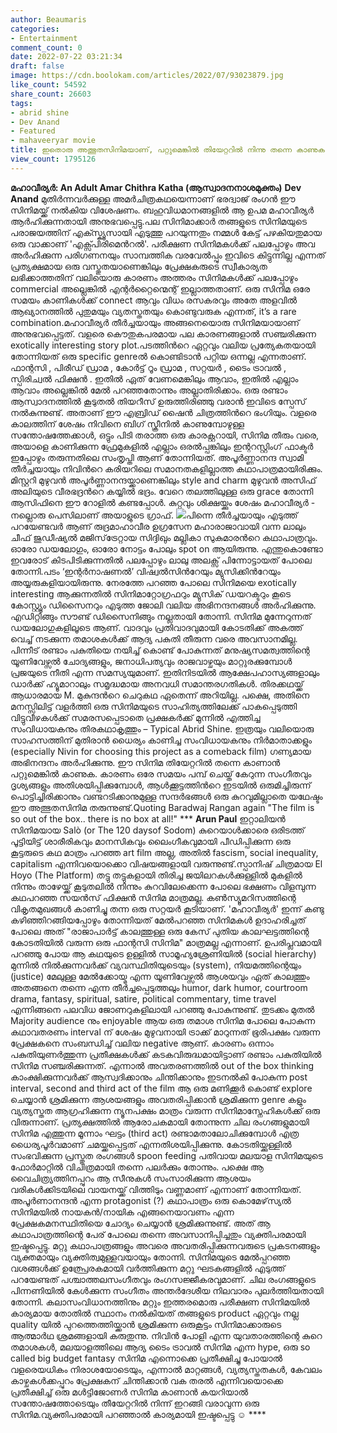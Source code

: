 ```yaml
---
author: Beaumaris
categories:
- Entertainment
comment_count: 0
date: 2022-07-22 03:21:34
draft: false
image: https://cdn.boolokam.com/articles/2022/07/93023879.jpg
like_count: 54592
share_count: 26603
tags:
- abrid shine
- Dev Anand
- Featured
- mahaveeryar movie
title: ഇതൊരു അത്ഭുതസിനിമയാണ്, പറ്റുമെങ്കില്‍ തിയേറ്ററില്‍ നിന്നു തന്നെ കാണുക
view_count: 1795126
---
```


**മഹാവീര്യര്‍: An Adult Amar Chithra Katha (ആസ്വാദനനാശമുക്തം)** **Dev Anand** മുതിര്‍ന്നവര്‍ക്കുള്ള അമര്‍ചിത്രകഥയെന്നാണ് ഭരദ്വാജ് രംഗന്‍ ഈ സിനിമയ്ക്ക് നല്‍കിയ വിശേഷണം. ബഹുവിധമാനങ്ങളില്‍ ആ ഉപമ മഹാവീര്യര്‍ ആര്‍ഹിക്കുന്നതായി അനുഭവപ്പെട്ടു.പല സിനിമാക്കാര്‍ തങ്ങളുടെ സിനിമയുടെ പരാജയത്തിന് എക്സ്ക്യൂസായി എടുത്തു പറയുന്നതും നമ്മള്‍ കേട്ട് പഴകിയതുമായ ഒരു വാക്കാണ്‌ 'എക്സ്പിരിമെന്‍റല്‍'. പരീക്ഷണ സിനിമകള്‍ക്ക് പലപ്പോഴും അവ അര്‍ഹിക്കുന്ന പരിഗണനയും സാമ്പത്തിക വരവേല്‍പ്പും ഇവിടെ കിട്ടുന്നില്ല എന്നത് പ്രത്യക്ഷമായ ഒരു വസ്തുതയാണെങ്കിലും പ്രേക്ഷകരുടെ സ്വീകാര്യത ലഭിക്കാത്തതിന് വലിയൊരു കാരണം അത്തരം സിനിമകള്‍ക്ക് പലപ്പോഴും commercial അല്ലെങ്കില്‍ എന്റർറ്റൈന്മെന്റ് ഇല്ലാത്തതാണ്. ഒരു സിനിമ ഒരേ സമയം കാണികള്‍ക്ക് connect ആവും വിധം രസകരവും അതേ അളവില്‍ ആഖ്യാനത്തില്‍ പുതുമയും വ്യതസ്തതയും കൊണ്ടുവരുക എന്നത്, it’s a rare combination.മഹാവീര്യര്‍ തീര്‍ച്ചയായും അങ്ങനെയൊരു സിനിമയായാണ് അനുഭവപ്പെട്ടത്. വളരെ കൌതുകപരമായ പല കാരണങ്ങളാല്‍ സഞ്ചരിക്കുന്ന exotically interesting story plot.പടത്തിന്‍റെ ഏറ്റവും വലിയ പ്രത്യേകതയായി തോന്നിയത് ഒരു specific genreല്‍ കൊണ്ടിടാന്‍ പറ്റിയ ഒന്നല്ല എന്നതാണ്. ഫാന്റസി , പിരീഡ് ഡ്രാമ , കോർട്ട് റൂം ഡ്രാമ , സറ്റയർ , ടൈം ട്രാവൽ , സ്പിരിച്വൽ ഫിക്ഷൻ . ഇതില്‍ ഏത് വേണമെങ്കിലും ആവാം, ഇതില്‍ എല്ലാം ആവാം അല്ലെങ്കില്‍ മേല്‍ പറഞ്ഞതോന്നും അല്ലാതിരിക്കാം. ഒരു രണ്ടാം ആസ്വാദനത്തിൽ കൂടുതല്‍ തിയറീസ് ഉരുത്തിരിഞ്ഞു വരാന്‍ ഇവിടെ സ്പേസ് നല്‍കുന്നുണ്ട്. അതാണ്‌ ഈ എബ്രിഡ് ഷൈന്‍ ചിത്രത്തിന്‍റെ ഭംഗിയും. വളരെ കാലത്തിന് ശേഷം നിവിനെ ബിഗ്‌ സ്ക്രീനില്‍ കാണുമ്പോഴുള്ള സന്തോഷത്തേക്കാള്‍, ഒട്ടും പിടി തരാത്ത ഒരു കാരക്റ്ററായി, സിനിമ തീരും വരെ, അയാളെ കാണിക്കുന്ന ഫ്രേമുകളില്‍ എല്ലാം ഒരല്‍പ്പങ്കിലും ഇന്ററസ്റ്റിംഗ് ഫാക്ടർ ഇപ്പോഴും തരുന്നതിലെ സംതൃപ്തി ആണ് തോന്നിയത്. അപൂര്‍ണ്ണാനന്ദ സ്വാമി തീര്‍ച്ചയായും നിവിന്‍റെ കരിയറിലെ സമാനതകളില്ലാത്ത കഥാപാത്രമായിരിക്കും. മിസ്റ്ററി മുഴുവന്‍ അപൂര്‍ണ്ണാനന്ദയ്ക്കാണെങ്കിലും style and charm മുഴുവന്‍ അസിഫ് അലിയുടെ വീരഭദ്രന്‍റെ കയ്യില്‍ ഭദ്രം. വേറെ തലത്തിലുള്ള ഒരു grace തോന്നി ആസിഫിനെ ഈ റോളില്‍ കണ്ടപ്പോള്‍. കുറ്റവും ശിക്ഷയ്ക്കും ശേഷം മഹാവീര്യര്‍ - നല്ലൊരു പെസിലാണ് അയാളുടെ ഗ്രാഫ്. ![](https://cdn.boolokam.com/articles/2022/07/93023879.jpg)പിന്നെ തീര്‍ച്ചയായും എടുത്ത് പറയേണ്ടവര്‍ ആണ് രുദ്രമാഹാവീര ഉഗ്രസേന മഹാരാജാവായി വന്ന ലാലും ചീഫ് ജുഡീഷ്യല്‍ മജിസ്‌ട്രേറ്റായ സിദ്ദിഖും മല്ലികാ സുകുമാരന്‍റെ കഥാപാത്രവും. ഓരോ ഡയലോഗും, ഓരോ നോട്ടം പോലും spot on ആയിരുന്നു. എന്തുകൊണ്ടോ ഇവരോട് കിടപിടിക്കുന്നതില്‍ പലപ്പോഴും ലാലു അലക്സ് പിന്നോട്ടായത് പോലെ തോന്നി.പടം ‘ഇന്റര്‍നാഷണല്‍’ വിഷ്വല്‍സിന്‍റേയും മ്യുസിക്കിന്‍റേയും അയ്യരുകളിയായിരുന്നു. നേരത്തേ പറഞ്ഞ പോലെ സിനിമയെ exotically interesting ആക്കുന്നതില്‍ സിനിമാറ്റോഗ്രഫറും മ്യുസിക് ഡയറക്ടറും കൂടെ കോസ്റ്റ്യൂം ഡിസൈനറും എടുത്ത ജോലി വലിയ അഭിനന്ദനങ്ങള്‍ അര്‍ഹിക്കുന്നു. എഡിറ്റിങ്ങും സൗണ്ട് ഡിസൈനിങ്ങും നല്ലതായി തോന്നി. സിനിമ മുന്നേറുന്നത് ഡയലോഗുകളിലൂടെ ആണ്. വാദവും പ്രതിവാദവുമായി കോടതിക്ക് അകത്ത് വെച്ച് നടക്കുന്ന തമാശകള്‍ക്ക് ആദ്യ പകുതി തീരുന്ന വരെ അവസാനമില്ല. പിന്നീട് രണ്ടാം പകുതിയെ നയിച്ച് കൊണ്ട് പോകുന്നത് മനുഷ്യസമത്വത്തിന്റെ യൂണിവേഴ്സൽ ചോദ്യങ്ങളും, ജനാധിപത്യവും രാജവാഴ്ചയും മാറ്റുരക്കുമ്പോള്‍ പ്രജയുടെ നീതി എന്ന സമസ്യയുമാണ്. ഇതിനിടയില്‍ ആക്ഷേപഹാസ്യങ്ങളാലും ഡാര്‍ക്ക്‌ ഹ്യൂമാറാലും സമൃദ്ധമായ അനവധി സമാന്തരഗതികള്‍. തിരക്കഥയ്ക്ക് ആധാരമായ M. മുകുന്ദന്‍റെ ചെറുകഥ ഏതെന്ന് അറിയില്ല. പക്ഷെ, അതിനെ മനസ്സിലിട്ട് വളര്‍ത്തി ഒരു സിനിമയുടെ സാഹിത്യത്തിലേക്ക് പാകപ്പെടുത്തി വിട്ടുവീഴകള്‍ക്ക് സമരസപ്പെടാതെ പ്രക്ഷകര്‍ക്ക് മുന്നില്‍ എത്തിച്ച സംവിധായകനും തിരകഥാകൃത്തും – Typical Abrid Shine. ഇത്രയും വലിയൊരു സാഹസത്തിന് മുതിരാന്‍ ധൈര്യം കാണിച്ച സംവിധായകനും നിര്‍മാതാക്കളും (especially Nivin for choosing this project as a comeback film) ഗണ്യമായ അഭിനന്ദനം അര്‍ഹിക്കുന്നു. ഈ സിനിമ തിയേറ്ററില്‍ തന്നെ കാണാന്‍ പറ്റുമെങ്കില്‍ കാണുക. കാരണം ഒരേ സമയം പമ്പ് ചെയ്ത് കേറുന്ന സംഗീതവും ദൃശ്യങ്ങളും അതിശയിപ്പിക്കുമ്പോള്‍, ആള്‍ക്കൂട്ടത്തിന്‍റെ ഇടയില്‍ ഒരുമിച്ചിരുന്ന് പൊട്ടിച്ചിരിക്കാനും വണ്ടറടിക്കാനുമുള്ള സന്ദര്‍ഭങ്ങള്‍ ഒരു കുറവുമില്ലാതെ യഥേഷ്ടം ഈ അത്ഭുതസിനിമ തരുന്നുണ്ട്.Quoting Baradwaj Rangan again "The film is so out of the box.. there is no box at all!" *** **Arun Paul** ഇറ്റാലിയൻ സിനിമയായ Salò (or The 120 daysof Sodom) കുറെയാൾക്കാരെ ഒരിടത്ത് പൂട്ടിയിട്ട് ശാരീരികവും മാനസികവും ലൈംഗീകവുമായി പീഡിപ്പിക്കുന്ന ഒരു കൂട്ടരുടെ കഥ മാത്രം പറഞ്ഞ art film അല്ല, അതിൽ fascism, social inequality, capitalism എന്നിവയൊക്കൊ വിഷയങ്ങളായി വരുന്നുണ്ട്.സ്പാനിഷ് ചിത്രമായ El Hoyo (The Platform) തട്ടു തട്ടുകളായി തിരിച്ച ജയിലറകൾക്കുള്ളിൽ മുകളിൽ നിന്നും താഴേയ്ക്ക് കൂടുതലിൽ നിന്നും കുറവിലേക്കെന്ന പോലെ ഭക്ഷണം വിളമ്പുന്ന കഥപറഞ്ഞ സയൻസ് ഫിക്ഷൻ സിനിമ മാത്രമല്ല. കൺസ്യൂമറിസത്തിന്റെ വികൃതമുഖങ്ങൾ കാണിച്ചു തന്ന ഒരു സറ്റയർ കൂടിയാണ്. 'മഹാവീര്യർ' ഇന്ന് കണ്ടു കഴിഞ്ഞിറങ്ങിയപ്പോഴും തോന്നിയത് മേൽപറഞ്ഞ സിനിമകൾ ഉദാഹരിച്ചത് പോലെ അത് "രാജാപാർട്ട് കാലത്തുള്ള ഒരു കേസ് പുതിയ കാലഘട്ടത്തിന്റെ കോടതിയിൽ വരുന്ന ഒരു ഫാന്റസി സിനിമ" മാത്രമല്ല എന്നാണ്. ഉപരിപ്ലവമായി പറഞ്ഞു പോയ ആ കഥയുടെ ഉള്ളിൽ സാമൂഹ്യശ്രേണിയിൽ (social hierarchy) മുന്നിൽ നിൽക്കുന്നവർക്ക് വ്യവസ്ഥിതിയുടെയും (system), നിയമത്തിന്റെയും (justice) മേലുള്ള മേൽക്കോയ്മ എന്ന യൂണിവേഴ്സൽ ആശയവും ഏത് കാലത്തും അതങ്ങനെ തന്നെ എന്ന തീർച്ചപ്പെടുത്തലും humor, dark humor, courtroom drama, fantasy, spiritual, satire, political commentary, time travel എന്നിങ്ങനെ പലവിധ ജോണറുകളിലായി പറഞ്ഞു പോകുന്നുണ്ട്. തുടക്കം മുതൽ Majority audience നും enjoyable ആയ ഒരു തമാശ സിനിമ പോലെ പോകുന്ന കഥാവതരണം interval ന് ശേഷം മുഴുവനായി ട്രാക്ക് മാറുന്നത് ഭൂരിപക്ഷം വരുന്ന പ്രേക്ഷകനെ സംബന്ധിച്ച് വലിയ negative ആണ്. കാരണം ഒന്നാം പകുതിയുണർത്തുന്ന പ്രതീക്ഷകൾക്ക് കടകവിരുദ്ധമായിട്ടാണ് രണ്ടാം പകുതിയിൽ സിനിമ സഞ്ചരിക്കുന്നത്. എന്നാൽ അവതരണത്തിൽ out of the box thinking കാംക്ഷിക്കുന്നവർക്ക് ആസ്വദിക്കാനും ചിന്തിക്കാനും ഇടനൽകി പോകുന്ന post interval, second and third act of the film ആ ഒരു മണിക്കൂർ കൊണ്ട് explore ചെയ്യാൻ ശ്രമിക്കുന്ന ആശയങ്ങളും അവതരിപ്പിക്കാൻ ശ്രമിക്കുന്ന genre കളും വ്യത്യസ്തത ആഗ്രഹിക്കുന്ന ന്യൂനപക്ഷം മാത്രം വരുന്ന സിനിമാസ്നേഹികൾക്ക് ഒരു വിരുന്നാണ്. പ്രത്യക്ഷത്തിൽ ആരോചകമായി തോന്നുന്ന ചില രംഗങ്ങളുമായി സിനിമ എത്തുന്ന മൂന്നാം ഘട്ടം (third act) രണ്ടാമതാലോചിക്കുമ്പോൾ എത്ര ധൈര്യപൂർവമാണ് ചമയ്ക്കപ്പെട്ടത് എന്നതിശയിപ്പിക്കുന്നു. കോടതിയ്ക്കുള്ളിൽ സംഭവിക്കുന്ന പ്രസ്തുത രംഗങ്ങൾ spoon feeding പതിവായ മലയാള സിനിമയുടെ ഫോർമാറ്റിൽ വിചിത്രമായി തന്നെ പലർക്കും തോന്നും. പക്ഷെ ആ വൈചിത്ര്യത്തിനപ്പുറം ആ സീനുകൾ സംസാരിക്കുന്ന ആശയം വരികൾക്കിടയിലെ വായനയ്ക്ക് വിത്തിടും വണ്ണമാണ് എന്നാണ് തോന്നിയത്. അപൂർണാനന്ദൻ എന്ന protagonist (?) കഥാപാത്രം ഒരു കൊമേഴ്‌സ്യൽ സിനിമയിൽ നായകൻ/നായിക എങ്ങനെയാവണം എന്ന പ്രേക്ഷകമനസ്ഥിതിയെ ചോദ്യം ചെയ്യാൻ ശ്രമിക്കുന്നുണ്ട്. അത് ആ കഥാപാത്രത്തിന്റെ പേര് പോലെ തന്നെ അവസാനിപ്പിച്ചതും വ്യക്തിപരമായി ഇഷ്ടപ്പെട്ടു. മറ്റു കഥാപാത്രങ്ങളും അവരെ അവതരിപ്പിക്കുന്നവരുടെ പ്രകടനങ്ങളും വ്യക്തമായും വ്യക്തിത്വമുള്ളവയായും തോന്നി. സിനിമയുടെ മേൽപ്പറഞ്ഞ വശങ്ങൾക്ക് ഉത്പ്രേരകമായി വർത്തിക്കുന്ന മറ്റു ഘടകങ്ങളിൽ എടുത്ത് പറയേണ്ടത് പശ്ചാത്തലസംഗീതവും രംഗസജ്ജീകരവുമാണ്. ചില രംഗങ്ങളുടെ പിന്നണിയിൽ കേൾക്കുന്ന സംഗീതം അന്തർദേശീയ നിലവാരം പുലർത്തിയതായി തോന്നി. കലാസംവിധാനത്തിനും മറ്റും ഇത്തരമൊരു പരീക്ഷണ സിനിമയിൽ കാര്യമായ തോതിൽ സ്ഥാനം നൽകിയത് തങ്ങളുടെ product ഏറ്റവും നല്ല quality യിൽ പുറത്തെത്തിയ്ക്കാൻ ശ്രമിക്കുന്ന ഒരുകൂട്ടം സിനിമാക്കാരുടെ ആത്മാർഥ ശ്രമങ്ങളായി കരുതുന്നു. നിവിൻ പോളി എന്ന യുവതാരത്തിന്റെ കുറെ തമാശകൾ, മലയാളത്തിലെ ആദ്യ ടൈം ട്രാവൽ സിനിമ എന്ന hype, ഒരു so called big budget fantasy സിനിമ എന്നൊക്കെ പ്രതീക്ഷിച്ചു പോയാൽ വളരെയധികം നിരാശയോടെയും, എന്നാൽ മാറ്റങ്ങൾ, വ്യത്യസ്തതകൾ, കേവലം കാഴ്ചകൾക്കപ്പുറം പ്രേക്ഷകന് ചിന്തിക്കാൻ വക തരൽ എന്നിവയൊക്കെ പ്രതീക്ഷിച്ച് ഒരു മൾട്ടിജോണർ സിനിമ കാണാൻ കയറിയാൽ സന്തോഷത്തോടെയും തീയേറ്ററിൽ നിന്ന് ഇറങ്ങി വരാവുന്ന ഒരു സിനിമ.വ്യക്തിപരമായി പറഞ്ഞാൽ കാര്യമായി ഇഷ്ടപ്പെട്ടു ☺️ **** &nbsp;